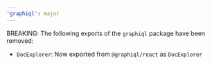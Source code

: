 ```yaml
---
'graphiql': major
---
```


BREAKING: The following exports of the `graphiql` package have been removed:
- `DocExplorer`: Now exported from `@graphiql/react` as `DocExplorer`
